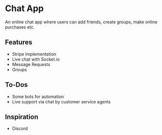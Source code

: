 # Chat App

An online chat app where users can add friends, create groups, make online purchases etc.

## Features

- Stripe Implementation
- Live chat with Socket.io
- Message Requests
- Groups

## To-Dos

- Some bots for automation
- Live support via chat by customer service agents

## Inspiration

- Discord
